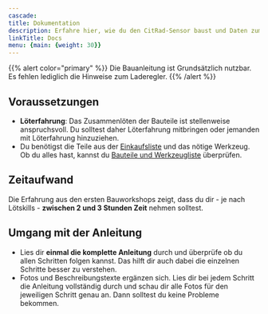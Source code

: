 ```yaml
---
cascade:
title: Dokumentation
description: Erfahre hier, wie du den CitRad-Sensor baust und Daten zum Projekt beisteuerst.
linkTitle: Docs
menu: {main: {weight: 30}}
---
```


{{% alert color="primary" %}}
Die Bauanleitung ist Grundsätzlich nutzbar. Es fehlen lediglich die Hinweise zum Laderegler. 
{{% /alert %}}

## Voraussetzungen
- **Löterfahrung**: Das Zusammenlöten der Bauteile ist stellenweise anspruchsvoll. Du solltest daher Löterfahrung mitbringen oder jemanden mit Löterfahrung hinzuziehen.
- Du benötigst die Teile aus der [Einkaufsliste](/docs/einkaufsliste/) und das nötige Werkzeug. Ob du alles hast, kannst du [Bauteile und Werkzeugliste](docs/bauanleitung/teile_und_werkzeug/) überprüfen. 
## Zeitaufwand
Die Erfahrung aus den ersten Bauworkshops zeigt, dass du dir - je nach Lötskills - **zwischen 2 und 3 Stunden Zeit** nehmen solltest.

## Umgang mit der Anleitung
- Lies dir **einmal die komplette Anleitung** durch und überprüfe ob du allen Schritten folgen kannst. Das hilft dir auch dabei die einzelnen Schritte besser zu verstehen.
- Fotos und Beschreibungstexte ergänzen sich. Lies dir bei jedem Schritt die Anleitung vollständig durch und schau dir alle Fotos für den jeweiligen Schritt genau an. Dann solltest du keine Probleme bekommen.